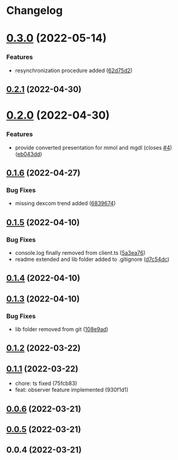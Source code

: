 # Changelog

# [0.3.0](https://github.com/DiaKEM/dexcom-api-client/compare/0.2.1...0.3.0) (2022-05-14)


### Features

* resynchronization procedure added ([62d75d2](https://github.com/DiaKEM/dexcom-api-client/commit/62d75d273facb9dff5a9cd9dadaac6e7f28687f1))

## [0.2.1](https://github.com/DiaKEM/dexcom-api-client/compare/0.2.0...0.2.1) (2022-04-30)

# [0.2.0](https://github.com/DiaKEM/dexcom-api-client/compare/0.1.6...0.2.0) (2022-04-30)

### Features

* provide converted presentation for mmol and mgdl (closes [#4](https://github.com/DiaKEM/dexcom-api-client/issues/4)) ([eb043dd](https://github.com/DiaKEM/dexcom-api-client/commit/eb043dd4171ebac190aba32467cc237f15f5e5dc))

## [0.1.6](https://github.com/DiaKEM/dexcom-api-client/compare/0.1.5...0.1.6) (2022-04-27)


### Bug Fixes

* missing dexcom trend added ([6839674](https://github.com/DiaKEM/dexcom-api-client/commit/68396748e112ec87f343157eeb479aacdbdf122c))

## [0.1.5](https://github.com/DiaKEM/dexcom-api-client/compare/0.1.4...0.1.5) (2022-04-10)

### Bug Fixes

* console.log finally removed from client.ts ([5a3ea76](https://github.com/DiaKEM/dexcom-api-client/commit/5a3ea7637c02a84c6083ead15bb9b5fa9e508a17))
* readme extended and lib folder added to .gitignore ([d7c54dc](https://github.com/DiaKEM/dexcom-api-client/commit/d7c54dce11946d5a7de88203db086c440da1f538))

## [0.1.4](https://github.com/DiaKEM/dexcom-api-client/compare/0.1.3...0.1.4) (2022-04-10)

## [0.1.3](https://github.com/DiaKEM/dexcom-api-client/compare/0.1.2...0.1.3) (2022-04-10)

### Bug Fixes

* lib folder removed from git ([108e9ad](https://github.com/DiaKEM/dexcom-api-client/commit/108e9ad814b9bad6544f1e4ea8706fd4ce3fc0e3))

## [0.1.2](https://github.com/DiaKEM/dexcom-api-client/compare/0.1.1...0.1.2) (2022-03-22)

## [0.1.1](https://github.com/DiaKEM/dexcom-api-client/compare/0.1.0...0.1.1) (2022-03-22)
* chore: ts fixed (75fcb83)
* feat: observer feature implemented (930f1d1)
 
## [0.0.6](https://github.com/DiaKEM/dexcom-api-client/compare/0.0.5...0.0.6) (2022-03-21)

## [0.0.5](https://github.com/DiaKEM/dexcom-api-client/compare/0.0.4...0.0.5) (2022-03-21)

## 0.0.4 (2022-03-21)